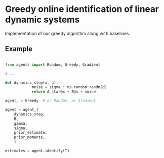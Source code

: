 # Greedy online identification of linear dynamic systems

Implementation of our greedy algorithm along with baselines.

## Example

```python

from agents import Random, Greedy, Gradient

# ...

def dynamics_step(x, u):
            noise = sigma * np.random.randn(d)
            return A_star@x + B@u + noise

agent_ = Greedy  # or Random, or Gradient

agent = agent_(
    dynamics_step,
    B,
    gamma,
    sigma,
    prior_estimate,
    prior_moments,
    )

estimates = agent.identify(T)

```
